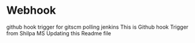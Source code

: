 # Webhook
github hook trigger for gitscm polling jenkins
This is Github hook Trigger from Shilpa MS
Updating this Readme file 
